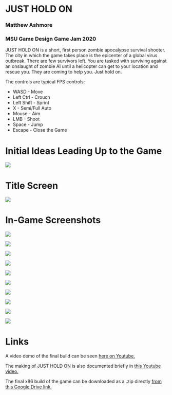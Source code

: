 # JUST HOLD ON
### Matthew Ashmore

### MSU Game Design Game Jam 2020

JUST HOLD ON is a short, first person zombie apocalypse survival shooter. 
The city in which the game takes place is the epicenter of a global virus outbreak. There are few survivors left.
You are tasked with surviving against an onslaught of zombie AI until a helicopter can get to your location and rescue you.
They are coming to help you. Just hold on.

The controls are typical FPS controls:

- WASD - Move
- Left Ctrl - Crouch
- Left Shift - Sprint
- X - Semi/Full Auto
- Mouse - Aim
- LMB - Shoot
- Space - Jump
- Escape - Close the Game

# Initial Ideas Leading Up to the Game
![](https://raw.githubusercontent.com/CircuitDev192/GameJam2020/master/Ideas.png)

# Title Screen
![](https://raw.githubusercontent.com/CircuitDev192/GameJam2020/master/Screenshots/Title%20Screen.png)

# In-Game Screenshots
![](https://raw.githubusercontent.com/CircuitDev192/GameJam2020/master/Screenshots/JHO%20demo/vlcsnap-2020-03-05-21h11m26s633.png)

![](https://raw.githubusercontent.com/CircuitDev192/GameJam2020/master/Screenshots/JHO%20demo/vlcsnap-2020-03-05-21h12m06s100.png)

![](https://raw.githubusercontent.com/CircuitDev192/GameJam2020/master/Screenshots/JHO%20demo/vlcsnap-2020-03-05-21h12m27s962.png)

![](https://raw.githubusercontent.com/CircuitDev192/GameJam2020/master/Screenshots/JHO%20demo/vlcsnap-2020-03-05-21h12m38s210.png)

![](https://raw.githubusercontent.com/CircuitDev192/GameJam2020/master/Screenshots/JHO%20demo/vlcsnap-2020-03-05-21h12m49s432.png)

![](https://raw.githubusercontent.com/CircuitDev192/GameJam2020/master/Screenshots/JHO%20demo/vlcsnap-2020-03-05-21h13m21s597.png)

![](https://raw.githubusercontent.com/CircuitDev192/GameJam2020/master/Screenshots/JHO%20demo/vlcsnap-2020-03-05-21h13m43s513.png)

![](https://raw.githubusercontent.com/CircuitDev192/GameJam2020/master/Screenshots/JHO%20demo/vlcsnap-2020-03-05-21h13m54s924.png)

![](https://raw.githubusercontent.com/CircuitDev192/GameJam2020/master/Screenshots/JHO%20demo/vlcsnap-2020-03-05-21h14m03s621.png)

![](https://raw.githubusercontent.com/CircuitDev192/GameJam2020/master/Screenshots/JHO%20demo/vlcsnap-2020-03-05-21h14m19s460.png)

# Links

A video demo of the final build can be seen [here on Youtube.](https://youtu.be/KW5Y4CjZC6E "Final Demo")

The making of JUST HOLD ON is also documented briefly in [this Youtube video.](https://youtu.be/bBeCvDoeiro "The Making Of JUST HOLD ON")

The final x86 build of the game can be downloaded as a .zip directly [from this Google Drive link.](https://drive.google.com/file/d/1xLy746HhHjI9DZ_QgqK0USfV_QPwUHGg/view?usp=sharing "Direct Windows x86 Download")
